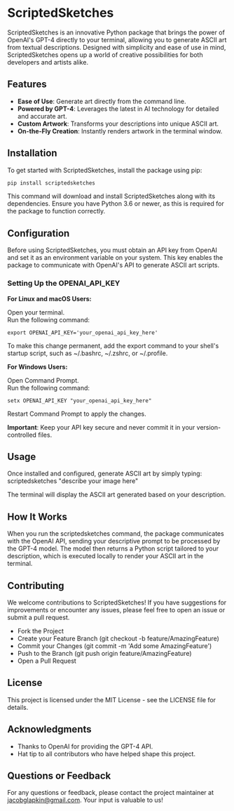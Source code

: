# ScriptedSketches

ScriptedSketches is an innovative Python package that brings the power of OpenAI's GPT-4 directly to your terminal, allowing you to generate ASCII art from textual descriptions. Designed with simplicity and ease of use in mind, ScriptedSketches opens up a world of creative possibilities for both developers and artists alike.  

## Features  

- **Ease of Use**: Generate art directly from the command line.
- **Powered by GPT-4**: Leverages the latest in AI technology for detailed and accurate art.  
- **Custom Artwork**: Transforms your descriptions into unique ASCII art. 
- **On-the-Fly Creation**: Instantly renders artwork in the terminal window.

## Installation  

To get started with ScriptedSketches, install the package using pip:

```bash  
pip install scriptedsketches
```

This command will download and install ScriptedSketches along with its dependencies. Ensure you have Python 3.6 or newer, as this is required for the package to function correctly.

## Configuration   

Before using ScriptedSketches, you must obtain an API key from OpenAI and set it as an environment variable on your system. This key enables the package to communicate with OpenAI's API to generate ASCII art scripts. 

### Setting Up the OPENAI_API_KEY

**For Linux and macOS Users:**   

Open your terminal.   
Run the following command:
```
export OPENAI_API_KEY='your_openai_api_key_here'
```

To make this change permanent, add the export command to your shell's startup script, such as ~/.bashrc, ~/.zshrc, or ~/.profile.

**For Windows Users:**   

Open Command Prompt.   
Run the following command:
```
setx OPENAI_API_KEY "your_openai_api_key_here"
```

Restart Command Prompt to apply the changes.   

**Important**: Keep your API key secure and never commit it in your version-controlled files.

## Usage   

Once installed and configured, generate ASCII art by simply typing:
scriptedsketches "describe your image here"


The terminal will display the ASCII art generated based on your description.   

## How It Works   

When you run the scriptedsketches command, the package communicates with the OpenAI API, sending your descriptive prompt to be processed by the GPT-4 model. The model then returns a Python script tailored to your description, which is executed locally to render your ASCII art in the terminal.

## Contributing  

We welcome contributions to ScriptedSketches! If you have suggestions for improvements or encounter any issues, please feel free to open an issue or submit a pull request.

- Fork the Project  
- Create your Feature Branch (git checkout -b feature/AmazingFeature)
- Commit your Changes (git commit -m 'Add some AmazingFeature')  
- Push to the Branch (git push origin feature/AmazingFeature)
- Open a Pull Request  

## License  

This project is licensed under the MIT License - see the LICENSE file for details.

## Acknowledgments  

- Thanks to OpenAI for providing the GPT-4 API.  
- Hat tip to all contributors who have helped shape this project.   

## Questions or Feedback

For any questions or feedback, please contact the project maintainer at jacobglapkin@gmail.com. Your input is valuable to us! 




